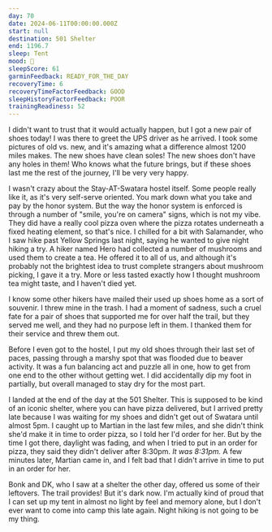 ```yaml
---
day: 70
date: 2024-06-11T00:00:00.000Z
start: null
destination: 501 Shelter
end: 1196.7
sleep: Tent
mood: 🙂
sleepScore: 61
garminFeedback: READY_FOR_THE_DAY
recoveryTime: 6
recoveryTimeFactorFeedback: GOOD
sleepHistoryFactorFeedback: POOR
trainingReadiness: 52
---
```

I didn't want to trust that it would actually happen, but I got a new pair of shoes today! I was there to greet the UPS driver as he arrived. I took some pictures of old vs. new, and it's amazing what a difference almost 1200 miles makes. The new shoes have clean soles! The new shoes don't have any holes in them! Who knows what the future brings, but if these shoes last me the rest of the journey, I'll be very very happy.

I wasn't crazy about the Stay-AT-Swatara hostel itself. Some people really like it, as it's very self-serve oriented. You mark down what you take and pay by the honor system. But the way the honor system is enforced is through a number of "smile, you're on camera" signs, which is not my vibe. They did have a really cool pizza oven where the pizza rotates underneath a fixed heating element, so that's nice. I chilled for a bit with Salamander, who I saw hike past Yellow Springs last night, saying he wanted to give night hiking a try. A hiker named Hero had collected a number of mushrooms and used them to create a tea. He offered it to all of us, and although it's probably not the brightest idea to trust complete strangers about mushroom picking, I gave it a try. More or less tasted exactly how I thought mushroom tea might taste, and I haven't died yet.

I know some other hikers have mailed their used up shoes home as a sort of souvenir. I threw mine in the trash. I had a moment of sadness, such a cruel fate for a pair of shoes that supported me for over half the trail, but they served me well, and they had no purpose left in them. I thanked them for their service and threw them out.

Before I even got to the hostel, I put my old shoes through their last set of paces, passing through a marshy spot that was flooded due to beaver activity. It was a fun balancing act and puzzle all in one, how to get from one end to the other without getting wet. I did accidentally dip my foot in partially, but overall managed to stay dry for the most part.

I landed at the end of the day at the 501 Shelter. This is supposed to be kind of an iconic shelter, where you can have pizza delivered, but I arrived pretty late because I was waiting for my shoes and didn't get out of Swatara until almost 5pm. I caught up to Martian in the last few miles, and she didn't think she'd make it in time to order pizza, so I told her I'd order for her. But by the time I got there, daylight was fading, and when I tried to put in an order for pizza, they said they didn't deliver after 8:30pm. *It was 8:31pm.* A few minutes later, Martian came in, and I felt bad that I didn't arrive in time to put in an order for her.

Bonk and DK, who I saw at a shelter the other day, offered us some of their leftovers. The trail provides! But it's dark now. I'm actually kind of proud that I can set up my tent in almost no light by feel and memory alone, but I don't ever want to come into camp this late again. Night hiking is not going to be my thing.
